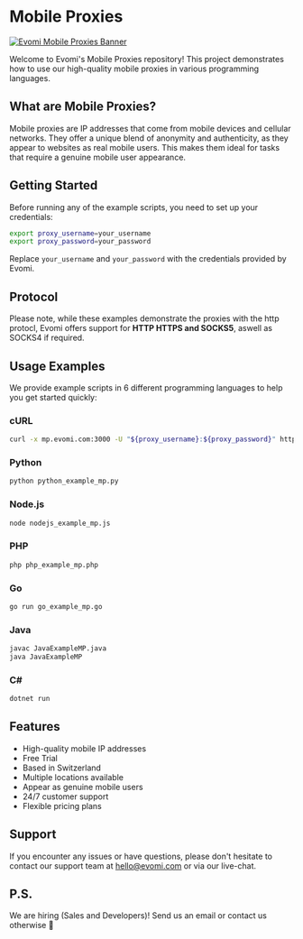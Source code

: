 # Mobile Proxies
[![Evomi Mobile Proxies Banner](https://my.evomi.com/images/brand/cta.png)](https://evomi.com/?utm_source=github&utm_medium=banner&utm_campaign=github_mobile)

Welcome to Evomi's Mobile Proxies repository! This project demonstrates how to use our high-quality mobile proxies in various programming languages.

## What are Mobile Proxies?
Mobile proxies are IP addresses that come from mobile devices and cellular networks. They offer a unique blend of anonymity and authenticity, as they appear to websites as real mobile users. This makes them ideal for tasks that require a genuine mobile user appearance.

## Getting Started
Before running any of the example scripts, you need to set up your credentials:

```bash
export proxy_username=your_username
export proxy_password=your_password
```

Replace `your_username` and `your_password` with the credentials provided by Evomi.

## Protocol
Please note, while these examples demonstrate the proxies with the http protocl, Evomi offers support for **HTTP HTTPS and SOCKS5**, aswell as SOCKS4 if required.


## Usage Examples
We provide example scripts in 6 different programming languages to help you get started quickly:

### cURL
```bash
curl -x mp.evomi.com:3000 -U "${proxy_username}:${proxy_password}" https://ip.evomi.com/s
```

### Python
```bash
python python_example_mp.py
```

### Node.js
```bash
node nodejs_example_mp.js
```

### PHP
```bash
php php_example_mp.php
```

### Go
```bash
go run go_example_mp.go
```

### Java
```bash
javac JavaExampleMP.java
java JavaExampleMP
```

### C#
```bash
dotnet run
```

## Features
- High-quality mobile IP addresses
- Free Trial
- Based in Switzerland
- Multiple locations available
- Appear as genuine mobile users
- 24/7 customer support
- Flexible pricing plans

## Support
If you encounter any issues or have questions, please don't hesitate to contact our support team at hello@evomi.com or via our live-chat.

## P.S.
We are hiring (Sales and Developers)! Send us an email or contact us otherwise 🤫

